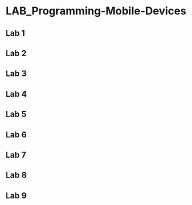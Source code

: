# LAB_Programming-Mobile-Devices
## Lab 1
## Lab 2
## Lab 3
## Lab 4
## Lab 5
## Lab 6
## Lab 7
## Lab 8
## Lab 9
